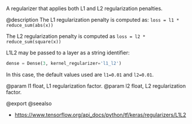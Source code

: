 A regularizer that applies both L1 and L2 regularization penalties.

@description
The L1 regularization penalty is computed as:
`loss = l1 * reduce_sum(abs(x))`

The L2 regularization penalty is computed as
`loss = l2 * reduce_sum(square(x))`

L1L2 may be passed to a layer as a string identifier:

```python
dense = Dense(3, kernel_regularizer='l1_l2')
```

In this case, the default values used are `l1=0.01` and `l2=0.01`.

@param l1 float, L1 regularization factor.
@param l2 float, L2 regularization factor.

@export
@seealso
+ <https://www.tensorflow.org/api_docs/python/tf/keras/regularizers/L1L2>
